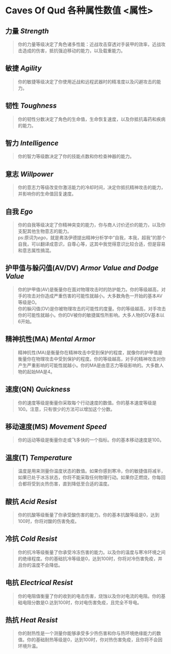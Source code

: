 # Caves Of Qud 各种属性数值 <属性>

## 力量 *Strength*

> 你的力量等级决定了角色诸多性能：近战攻击穿透对手装甲的效率，近战攻击造成的伤害，抵抗强迫移动的能力，以及载重能力。

## 敏捷 *Agility*

>你的敏捷等级决定了你使用近战和远程武器时的精准度以及闪避攻击的能力。

## 韧性 *Toughness*

>你的韧性分数决定了角色的生命值，生命恢复速度，以及你抵抗毒药和疾病的能力。

## 智力 *Intelligence*

>你的智力等级数决定了你的技能点数和你检查神器的能力。

## 意志 *Willpower*

>你的意志力等级改变你激活能力的冷却时间，决定你抵抗精神攻击的能力，并影响你的生命值回复速度。

## 自我 *Ego*

>你的自我等级决定了你精神突变的能力，你与商人讨价还价的能力，以及你支配其他生物意志的能力。\
>ps:原词为*ego*，就是弗洛伊德提出精神分析学中“自我，本我，超我”的那个自我，可以翻译成意识，自尊心等，这其中我觉得意识比较合适，但是容易和意志属性搞混。

## 护甲值与躲闪值(AV/DV) *Armor Value and Dodge Value*

>你的护甲值(AV)是衡量你在面对物理攻击时的防护能力。你的等级越高，对手的攻击对你造成严重伤害的可能性就越小。大多数角色一开始的基本AV等级是O。\
>你的躲闪值(DV)是你被物理攻击的可能性的度量。你的等级越高，对手攻击你的可能性就越小。你的DV被你的敏捷属性所影响。大多人物的DV基本以6开始。

## 精神抗性(MA) *Mental Armor*

>精神抗性(MA)是衡量你在精神攻击中受到保护的程度，就像你的护甲值是衡量你在物理攻击中受到保护的程度。你的等级越高，对手的精神攻击对你产生严重影响的可能性就越小。你的MA是由意志力等级影响的。大多数人物的起始MA是4。

## 速度(QN) *Quickness*

>你的速度等级是衡量你采取每个行动速度的数值。你的基本速度等级是100。注意，只有很少的方法可以增加这个分数。

## 移动速度(MS) *Movement Speed*

>你的运动等级是衡量你走或飞多快的一个指标。你的基本移动速度是100。

## 温度(T) *Temperature*

>温度是用来测量你温度状态的数值。如果你感到寒冷，你的敏捷值将减半，如果已处于冰冻状态，你将不能采取任何物理行动。如果你正燃烧，你每回合都将受到炎热伤害，直到降低至合适的温度。

## 酸抗 *Acid Resist*

> 你的抗酸等级衡量了你承受酸伤害的能力。你的基本抗酸等级是0，达到100时，你将对酸的伤害免疫。

## 冷抗 *Cold Resist*

>你的抗冷等级衡量了你承受冷冻伤害的能力。以及你的温度与寒冷环境之间的绝缘程度。你的基础抗冷等级是0，达到100时，你将对冷伤害免疫，并且你的温度不会降低。

## 电抗 *Electrical Resist*

>你的电阻值衡量了你的收到的电击伤害，烧蚀以及你对电流的电阻。你的基础电阻分数是O.达到100时，你对电伤害免疫，且完全不导电。

## 热抗 *Heat Resist*

>你的耐热性是一个测量你能够承受多少热伤害和你与热环境绝缘能力的数值。你的基础耐热等级是0，达到100时，你对热伤害免疫，且你将不会因环境升温。
